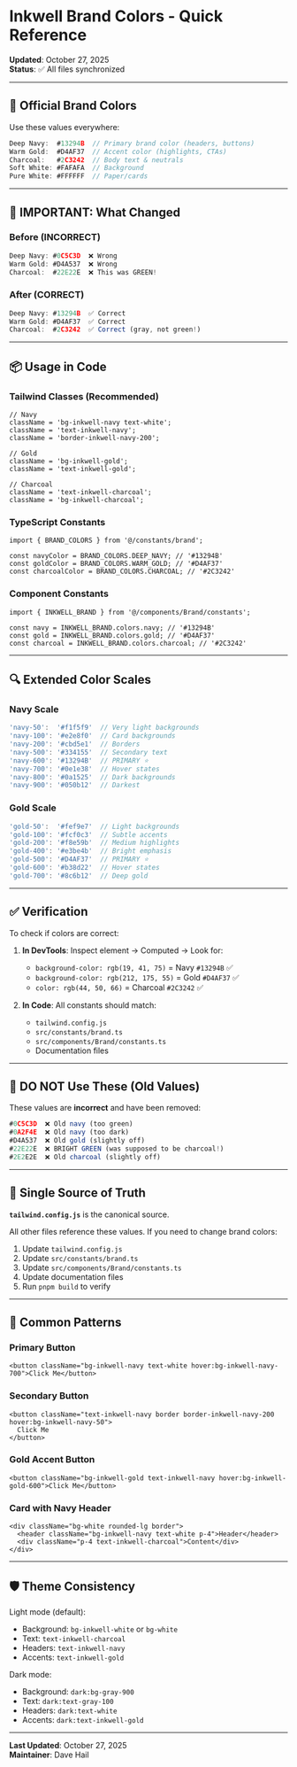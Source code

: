 # Inkwell Brand Colors - Quick Reference

**Updated**: October 27, 2025  
**Status**: ✅ All files synchronized

---

## 🎨 Official Brand Colors

Use these values everywhere:

```typescript
Deep Navy:  #13294B  // Primary brand color (headers, buttons)
Warm Gold:  #D4AF37  // Accent color (highlights, CTAs)
Charcoal:   #2C3242  // Body text & neutrals
Soft White: #FAFAFA  // Background
Pure White: #FFFFFF  // Paper/cards
```

---

## 🚨 IMPORTANT: What Changed

### Before (INCORRECT)

```typescript
Deep Navy: #0C5C3D  ❌ Wrong
Warm Gold: #D4A537  ❌ Wrong
Charcoal:  #22E22E  ❌ This was GREEN!
```

### After (CORRECT)

```typescript
Deep Navy: #13294B  ✅ Correct
Warm Gold: #D4AF37  ✅ Correct
Charcoal:  #2C3242  ✅ Correct (gray, not green!)
```

---

## 📦 Usage in Code

### Tailwind Classes (Recommended)

```tsx
// Navy
className = 'bg-inkwell-navy text-white';
className = 'text-inkwell-navy';
className = 'border-inkwell-navy-200';

// Gold
className = 'bg-inkwell-gold';
className = 'text-inkwell-gold';

// Charcoal
className = 'text-inkwell-charcoal';
className = 'bg-inkwell-charcoal';
```

### TypeScript Constants

```tsx
import { BRAND_COLORS } from '@/constants/brand';

const navyColor = BRAND_COLORS.DEEP_NAVY; // '#13294B'
const goldColor = BRAND_COLORS.WARM_GOLD; // '#D4AF37'
const charcoalColor = BRAND_COLORS.CHARCOAL; // '#2C3242'
```

### Component Constants

```tsx
import { INKWELL_BRAND } from '@/components/Brand/constants';

const navy = INKWELL_BRAND.colors.navy; // '#13294B'
const gold = INKWELL_BRAND.colors.gold; // '#D4AF37'
const charcoal = INKWELL_BRAND.colors.charcoal; // '#2C3242'
```

---

## 🔍 Extended Color Scales

### Navy Scale

```typescript
'navy-50':  '#f1f5f9'  // Very light backgrounds
'navy-100': '#e2e8f0'  // Card backgrounds
'navy-200': '#cbd5e1'  // Borders
'navy-500': '#334155'  // Secondary text
'navy-600': '#13294B'  // PRIMARY ⭐
'navy-700': '#0e1e38'  // Hover states
'navy-800': '#0a1525'  // Dark backgrounds
'navy-900': '#050b12'  // Darkest
```

### Gold Scale

```typescript
'gold-50':  '#fef9e7'  // Light backgrounds
'gold-100': '#fcf0c3'  // Subtle accents
'gold-200': '#f8e59b'  // Medium highlights
'gold-400': '#e3be4b'  // Bright emphasis
'gold-500': '#D4AF37'  // PRIMARY ⭐
'gold-600': '#b38d22'  // Hover states
'gold-700': '#8c6b12'  // Deep gold
```

---

## ✅ Verification

To check if colors are correct:

1. **In DevTools**: Inspect element → Computed → Look for:
   - `background-color: rgb(19, 41, 75)` = Navy `#13294B` ✅
   - `background-color: rgb(212, 175, 55)` = Gold `#D4AF37` ✅
   - `color: rgb(44, 50, 66)` = Charcoal `#2C3242` ✅

2. **In Code**: All constants should match:
   - `tailwind.config.js`
   - `src/constants/brand.ts`
   - `src/components/Brand/constants.ts`
   - Documentation files

---

## 🚫 DO NOT Use These (Old Values)

These values are **incorrect** and have been removed:

```typescript
#0C5C3D  ❌ Old navy (too green)
#0A2F4E  ❌ Old navy (too dark)
#D4A537  ❌ Old gold (slightly off)
#22E22E  ❌ BRIGHT GREEN (was supposed to be charcoal!)
#2E2E2E  ❌ Old charcoal (slightly off)
```

---

## 📍 Single Source of Truth

**`tailwind.config.js`** is the canonical source.

All other files reference these values. If you need to change brand colors:

1. Update `tailwind.config.js`
2. Update `src/constants/brand.ts`
3. Update `src/components/Brand/constants.ts`
4. Update documentation files
5. Run `pnpm build` to verify

---

## 🎯 Common Patterns

### Primary Button

```tsx
<button className="bg-inkwell-navy text-white hover:bg-inkwell-navy-700">Click Me</button>
```

### Secondary Button

```tsx
<button className="text-inkwell-navy border border-inkwell-navy-200 hover:bg-inkwell-navy-50">
  Click Me
</button>
```

### Gold Accent Button

```tsx
<button className="bg-inkwell-gold text-inkwell-navy hover:bg-inkwell-gold-600">Click Me</button>
```

### Card with Navy Header

```tsx
<div className="bg-white rounded-lg border">
  <header className="bg-inkwell-navy text-white p-4">Header</header>
  <div className="p-4 text-inkwell-charcoal">Content</div>
</div>
```

---

## 🛡️ Theme Consistency

Light mode (default):

- Background: `bg-inkwell-white` or `bg-white`
- Text: `text-inkwell-charcoal`
- Headers: `text-inkwell-navy`
- Accents: `text-inkwell-gold`

Dark mode:

- Background: `dark:bg-gray-900`
- Text: `dark:text-gray-100`
- Headers: `dark:text-white`
- Accents: `dark:text-inkwell-gold`

---

**Last Updated**: October 27, 2025  
**Maintainer**: Dave Hail

